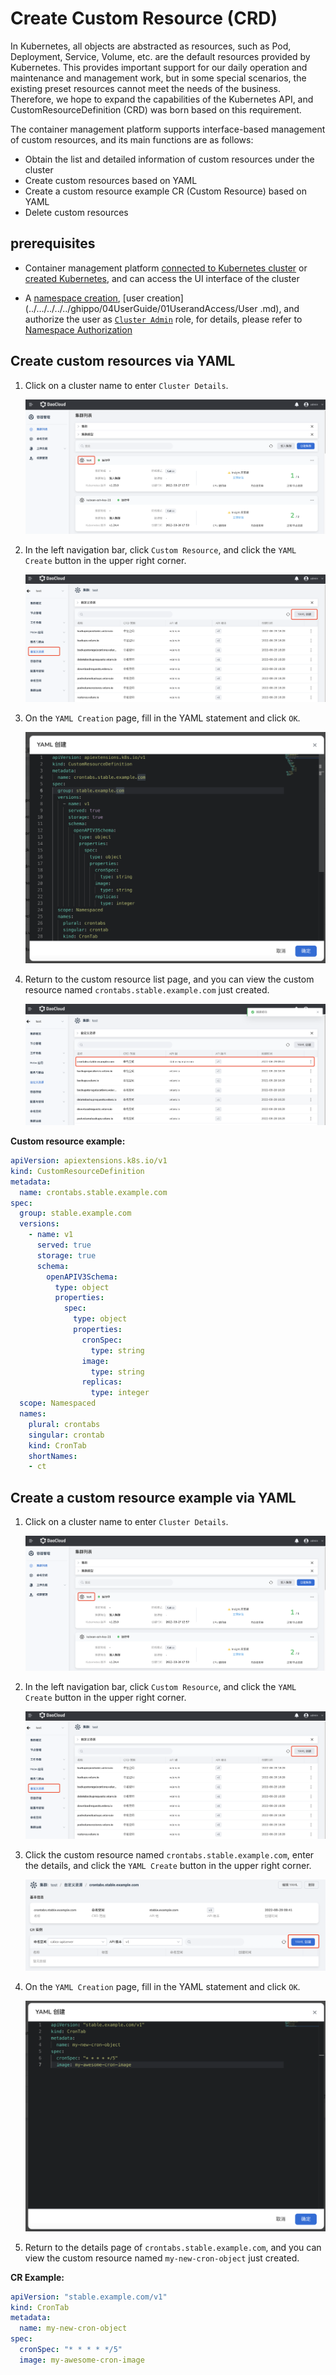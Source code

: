 # Create Custom Resource (CRD)

In Kubernetes, all objects are abstracted as resources, such as Pod, Deployment, Service, Volume, etc. are the default resources provided by Kubernetes.
This provides important support for our daily operation and maintenance and management work, but in some special scenarios, the existing preset resources cannot meet the needs of the business.
Therefore, we hope to expand the capabilities of the Kubernetes API, and CustomResourceDefinition (CRD) was born based on this requirement.

The container management platform supports interface-based management of custom resources, and its main functions are as follows:

- Obtain the list and detailed information of custom resources under the cluster
- Create custom resources based on YAML
- Create a custom resource example CR (Custom Resource) based on YAML
- Delete custom resources

## prerequisites

- Container management platform [connected to Kubernetes cluster](../Clusters/JoinACluster.md) or [created Kubernetes](../Clusters/CreateCluster.md), and can access the UI interface of the cluster

- A [namespace creation](../Namespaces/createtens.md), [user creation](../.../../../../ghippo/04UserGuide/01UserandAccess/User .md), and authorize the user as [`Cluster Admin`](../Permissions/PermissionBrief.md#cluster-admin) role, for details, please refer to [Namespace Authorization](../Permissions/Cluster-NSAuth.md )

## Create custom resources via YAML

1. Click on a cluster name to enter `Cluster Details`.

    ![crd](../../images/crd01.png)

2. In the left navigation bar, click `Custom Resource`, and click the `YAML Create` button in the upper right corner.

    ![crd](../../images/crd02.png)

3. On the `YAML Creation` page, fill in the YAML statement and click `OK`.

    ![crd](../../images/crd03.png)

4. Return to the custom resource list page, and you can view the custom resource named `crontabs.stable.example.com` just created.

    ![crd](../../images/crd04.png)

**Custom resource example:**

```yaml
apiVersion: apiextensions.k8s.io/v1
kind: CustomResourceDefinition
metadata:
  name: crontabs.stable.example.com
spec:
  group: stable.example.com
  versions:
    - name: v1
      served: true
      storage: true
      schema:
        openAPIV3Schema:
          type: object
          properties:
            spec:
              type: object
              properties:
                cronSpec:
                  type: string
                image:
                  type: string
                replicas:
                  type: integer
  scope: Namespaced
  names:
    plural: crontabs
    singular: crontab
    kind: CronTab
    shortNames:
    - ct
```

## Create a custom resource example via YAML

1. Click on a cluster name to enter `Cluster Details`.

    ![crd](../../images/crd01.png)

2. In the left navigation bar, click `Custom Resource`, and click the `YAML Create` button in the upper right corner.

    ![crd](../../images/crd02.png)

3. Click the custom resource named `crontabs.stable.example.com`, enter the details, and click the `YAML Create` button in the upper right corner.

    ![crd](../../images/crd05.png)

4. On the `YAML Creation` page, fill in the YAML statement and click `OK`.

    ![crd](../../images/crd06.png)

5. Return to the details page of `crontabs.stable.example.com`, and you can view the custom resource named `my-new-cron-object` just created.

**CR Example:**

```yaml
apiVersion: "stable.example.com/v1"
kind: CronTab
metadata:
  name: my-new-cron-object
spec:
  cronSpec: "* * * * */5"
  image: my-awesome-cron-image
```